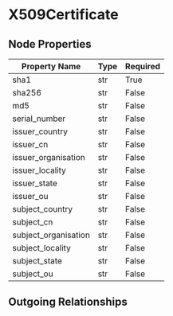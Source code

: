 
# X509Certificate

## Node Properties

| Property Name | Type | Required |
| ------------- | ---- | -------- |
| sha1 | str | True |
| sha256 | str | False |
| md5 | str | False |
| serial_number | str | False |
| issuer_country | str | False |
| issuer_cn | str | False |
| issuer_organisation | str | False |
| issuer_locality | str | False |
| issuer_state | str | False |
| issuer_ou | str | False |
| subject_country | str | False |
| subject_cn | str | False |
| subject_organisation | str | False |
| subject_locality | str | False |
| subject_state | str | False |
| subject_ou | str | False |


## Outgoing Relationships


